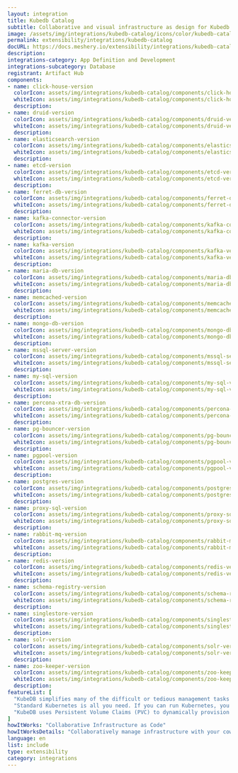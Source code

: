 ```yaml
---
layout: integration
title: Kubedb Catalog
subtitle: Collaborative and visual infrastructure as design for Kubedb Catalog
image: /assets/img/integrations/kubedb-catalog/icons/color/kubedb-catalog-color.svg
permalink: extensibility/integrations/kubedb-catalog
docURL: https://docs.meshery.io/extensibility/integrations/kubedb-catalog
description: 
integrations-category: App Definition and Development
integrations-subcategory: Database
registrant: Artifact Hub
components: 
- name: click-house-version
  colorIcon: assets/img/integrations/kubedb-catalog/components/click-house-version/icons/color/click-house-version-color.svg
  whiteIcon: assets/img/integrations/kubedb-catalog/components/click-house-version/icons/white/click-house-version-white.svg
  description: 
- name: druid-version
  colorIcon: assets/img/integrations/kubedb-catalog/components/druid-version/icons/color/druid-version-color.svg
  whiteIcon: assets/img/integrations/kubedb-catalog/components/druid-version/icons/white/druid-version-white.svg
  description: 
- name: elasticsearch-version
  colorIcon: assets/img/integrations/kubedb-catalog/components/elasticsearch-version/icons/color/elasticsearch-version-color.svg
  whiteIcon: assets/img/integrations/kubedb-catalog/components/elasticsearch-version/icons/white/elasticsearch-version-white.svg
  description: 
- name: etcd-version
  colorIcon: assets/img/integrations/kubedb-catalog/components/etcd-version/icons/color/etcd-version-color.svg
  whiteIcon: assets/img/integrations/kubedb-catalog/components/etcd-version/icons/white/etcd-version-white.svg
  description: 
- name: ferret-db-version
  colorIcon: assets/img/integrations/kubedb-catalog/components/ferret-db-version/icons/color/ferret-db-version-color.svg
  whiteIcon: assets/img/integrations/kubedb-catalog/components/ferret-db-version/icons/white/ferret-db-version-white.svg
  description: 
- name: kafka-connector-version
  colorIcon: assets/img/integrations/kubedb-catalog/components/kafka-connector-version/icons/color/kafka-connector-version-color.svg
  whiteIcon: assets/img/integrations/kubedb-catalog/components/kafka-connector-version/icons/white/kafka-connector-version-white.svg
  description: 
- name: kafka-version
  colorIcon: assets/img/integrations/kubedb-catalog/components/kafka-version/icons/color/kafka-version-color.svg
  whiteIcon: assets/img/integrations/kubedb-catalog/components/kafka-version/icons/white/kafka-version-white.svg
  description: 
- name: maria-db-version
  colorIcon: assets/img/integrations/kubedb-catalog/components/maria-db-version/icons/color/maria-db-version-color.svg
  whiteIcon: assets/img/integrations/kubedb-catalog/components/maria-db-version/icons/white/maria-db-version-white.svg
  description: 
- name: memcached-version
  colorIcon: assets/img/integrations/kubedb-catalog/components/memcached-version/icons/color/memcached-version-color.svg
  whiteIcon: assets/img/integrations/kubedb-catalog/components/memcached-version/icons/white/memcached-version-white.svg
  description: 
- name: mongo-db-version
  colorIcon: assets/img/integrations/kubedb-catalog/components/mongo-db-version/icons/color/mongo-db-version-color.svg
  whiteIcon: assets/img/integrations/kubedb-catalog/components/mongo-db-version/icons/white/mongo-db-version-white.svg
  description: 
- name: mssql-server-version
  colorIcon: assets/img/integrations/kubedb-catalog/components/mssql-server-version/icons/color/mssql-server-version-color.svg
  whiteIcon: assets/img/integrations/kubedb-catalog/components/mssql-server-version/icons/white/mssql-server-version-white.svg
  description: 
- name: my-sql-version
  colorIcon: assets/img/integrations/kubedb-catalog/components/my-sql-version/icons/color/my-sql-version-color.svg
  whiteIcon: assets/img/integrations/kubedb-catalog/components/my-sql-version/icons/white/my-sql-version-white.svg
  description: 
- name: percona-xtra-db-version
  colorIcon: assets/img/integrations/kubedb-catalog/components/percona-xtra-db-version/icons/color/percona-xtra-db-version-color.svg
  whiteIcon: assets/img/integrations/kubedb-catalog/components/percona-xtra-db-version/icons/white/percona-xtra-db-version-white.svg
  description: 
- name: pg-bouncer-version
  colorIcon: assets/img/integrations/kubedb-catalog/components/pg-bouncer-version/icons/color/pg-bouncer-version-color.svg
  whiteIcon: assets/img/integrations/kubedb-catalog/components/pg-bouncer-version/icons/white/pg-bouncer-version-white.svg
  description: 
- name: pgpool-version
  colorIcon: assets/img/integrations/kubedb-catalog/components/pgpool-version/icons/color/pgpool-version-color.svg
  whiteIcon: assets/img/integrations/kubedb-catalog/components/pgpool-version/icons/white/pgpool-version-white.svg
  description: 
- name: postgres-version
  colorIcon: assets/img/integrations/kubedb-catalog/components/postgres-version/icons/color/postgres-version-color.svg
  whiteIcon: assets/img/integrations/kubedb-catalog/components/postgres-version/icons/white/postgres-version-white.svg
  description: 
- name: proxy-sql-version
  colorIcon: assets/img/integrations/kubedb-catalog/components/proxy-sql-version/icons/color/proxy-sql-version-color.svg
  whiteIcon: assets/img/integrations/kubedb-catalog/components/proxy-sql-version/icons/white/proxy-sql-version-white.svg
  description: 
- name: rabbit-mq-version
  colorIcon: assets/img/integrations/kubedb-catalog/components/rabbit-mq-version/icons/color/rabbit-mq-version-color.svg
  whiteIcon: assets/img/integrations/kubedb-catalog/components/rabbit-mq-version/icons/white/rabbit-mq-version-white.svg
  description: 
- name: redis-version
  colorIcon: assets/img/integrations/kubedb-catalog/components/redis-version/icons/color/redis-version-color.svg
  whiteIcon: assets/img/integrations/kubedb-catalog/components/redis-version/icons/white/redis-version-white.svg
  description: 
- name: schema-registry-version
  colorIcon: assets/img/integrations/kubedb-catalog/components/schema-registry-version/icons/color/schema-registry-version-color.svg
  whiteIcon: assets/img/integrations/kubedb-catalog/components/schema-registry-version/icons/white/schema-registry-version-white.svg
  description: 
- name: singlestore-version
  colorIcon: assets/img/integrations/kubedb-catalog/components/singlestore-version/icons/color/singlestore-version-color.svg
  whiteIcon: assets/img/integrations/kubedb-catalog/components/singlestore-version/icons/white/singlestore-version-white.svg
  description: 
- name: solr-version
  colorIcon: assets/img/integrations/kubedb-catalog/components/solr-version/icons/color/solr-version-color.svg
  whiteIcon: assets/img/integrations/kubedb-catalog/components/solr-version/icons/white/solr-version-white.svg
  description: 
- name: zoo-keeper-version
  colorIcon: assets/img/integrations/kubedb-catalog/components/zoo-keeper-version/icons/color/zoo-keeper-version-color.svg
  whiteIcon: assets/img/integrations/kubedb-catalog/components/zoo-keeper-version/icons/white/zoo-keeper-version-white.svg
  description: 
featureList: [
  "KubeDB simplifies many of the difficult or tedious management tasks of running a production grade databases on private and public clouds. Maintain one stack for all your stateless and stateful applications and simplify the operational complexity.",
  "Standard Kubernetes is all you need. If you can run Kubernetes, you can provision and manage databases using KubeDB. Use standard Kubernetes CLI and API to provision and manage databases.",
  "KubeDB uses Persistent Volume Claims (PVC) to dynamically provision disks for database instances. Using appropriately defined StorageClasses, KubeDB provisioned database instances are designed to scale from small development workloads up to performance-intensive workloads on private and public cloud environments."
]
howItWorks: "Collaborative Infrastructure as Code"
howItWorksDetails: "Collaboratively manage infrastructure with your coworkers synchronously sharing the same designs."
language: en
list: include
type: extensibility
category: integrations
---
```

